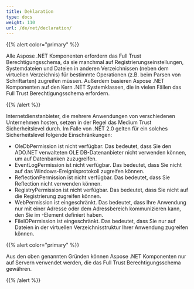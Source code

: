 ```yaml
---
title: Deklaration
type: docs
weight: 110
url: /de/net/declaration/
---
```


{{% alert color="primary" %}} 

Alle Aspose .NET Komponenten erfordern das Full Trust Berechtigungsschema, da sie manchmal auf Registrierungseinstellungen, Systemdateien und Dateien in anderen Verzeichnissen (neben dem virtuellen Verzeichnis) für bestimmte Operationen (z.B. beim Parsen von Schriftarten) zugreifen müssen. Außerdem basieren Aspose .NET Komponenten auf den Kern .NET Systemklassen, die in vielen Fällen das Full Trust Berechtigungsschema erfordern.

{{% /alert %}} 

Internetdienstanbieter, die mehrere Anwendungen von verschiedenen Unternehmen hosten, setzen in der Regel das Medium Trust Sicherheitslevel durch. Im Falle von .NET 2.0 gelten für ein solches Sicherheitslevel folgende Einschränkungen:

- OleDbPermission ist nicht verfügbar. Das bedeutet, dass Sie den ADO.NET verwalteten OLE DB-Datenanbieter nicht verwenden können, um auf Datenbanken zuzugreifen.
- EventLogPermission ist nicht verfügbar. Das bedeutet, dass Sie nicht auf das Windows-Ereignisprotokoll zugreifen können.
- ReflectionPermission ist nicht verfügbar. Das bedeutet, dass Sie Reflection nicht verwenden können.
- RegistryPermission ist nicht verfügbar. Das bedeutet, dass Sie nicht auf die Registrierung zugreifen können.
- WebPermission ist eingeschränkt. Das bedeutet, dass Ihre Anwendung nur mit einer Adresse oder dem Adressbereich kommunizieren kann, den Sie im <trust>-Element definiert haben.
- FileIOPermission ist eingeschränkt. Das bedeutet, dass Sie nur auf Dateien in der virtuellen Verzeichnisstruktur Ihrer Anwendung zugreifen können.

{{% alert color="primary" %}} 

Aus den oben genannten Gründen können Aspose .NET Komponenten nur auf Servern verwendet werden, die das Full Trust Berechtigungsschema gewähren.

{{% /alert %}}